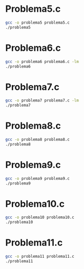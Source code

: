 # Problema5.c

```bash
gcc -o problema5 problema5.c
./problema5
```

# Problema6.c

```bash
gcc -o problema6 problema6.c -lm
./problema6
```

# Problema7.c

```bash
gcc -o problema7 problema7.c -lm
./problema7
```

# Problema8.c

```bash
gcc -o problema8 problema8.c
./problema8
```

# Problema9.c

```bash
gcc -o problema9 problema9.c
./problema9
```

# Problema10.c

```bash
gcc -o problema10 problema10.c
./problema10
```

# Problema11.c

```bash
gcc -o problema11 problema11.c
./problema11
```

